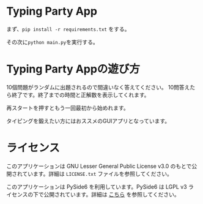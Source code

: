 # Typing Party App

まず、`pip install -r requirements.txt` をする。

その次に`python main.py`を実行する。

# Typing Party Appの遊び方

10個問題がランダムに出題されるので間違いなく答えてください。
10問答えたら終了です。終了までの時間と正解数を表示してくれます。

再スタートを押すともう一回最初から始めれます。

タイピングを鍛えたい方にはおススメのGUIアプリとなっています。

# ライセンス

このアプリケーションは GNU Lesser General Public License v3.0 のもとで公開されています。詳細は `LICENSE.txt` ファイルを参照してください。

このアプリケーションは PySide6 を利用しています。PySide6 は LGPL v3 ライセンスの下で公開されています。詳細は [こちら](https://www.qt.io/licensing/) を参照してください。